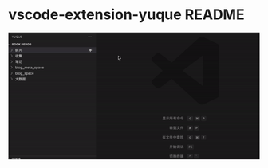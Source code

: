 # vscode-extension-yuque README

![](https://raw.githubusercontent.com/jtaox/picb/picb/images202303121814199.png)

